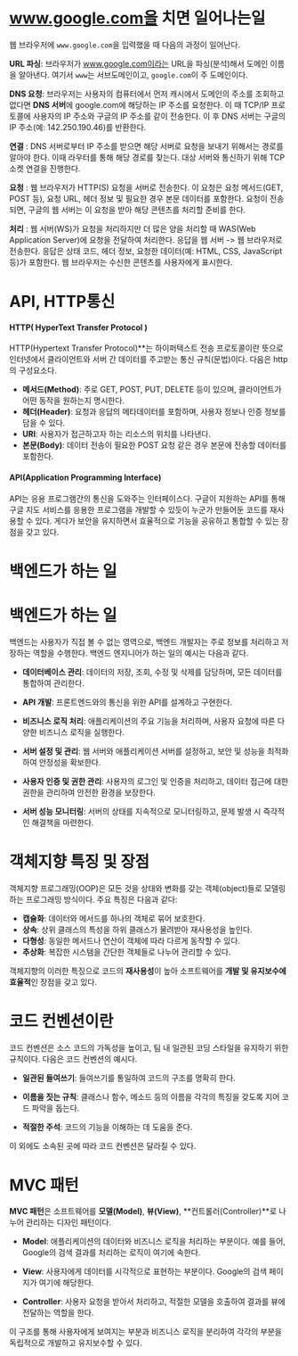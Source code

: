 ﻿# www.google.com을 치면 일어나는일

웹 브라우저에 `www.google.com`을 입력했을 때 다음의 과정이 일어난다. 

**URL 파싱**:  브라우저가 www.google.com이라는 URL을 파싱(분석)해서 도메인 이름을 알아낸다. 여기서 `www`는 서브도메인이고, `google.com`이 주 도메인이다.

**DNS 요청**:  브라우저는 사용자의 컴퓨터에서 먼저 캐시에서 도메인의 주소를 조회하고 없다면 **DNS 서버**에 google.com에 해당하는 IP 주소를 요청한다. 이 때 TCP/IP 프로토콜에 사용자의 IP 주소와 구글의 IP 주소를 같이 전송한다. 이 후 DNS 서버는 구글의 IP 주소(예: 142.250.190.46)를 반환한다. 

**연결** : DNS 서버로부터 IP 주소를 받으면 해당 서버로 요청을 보내기 위해서는 경로를 알아야 한다. 이때 라우터를 통해 해당 경로를 찾는다. 대상 서버와 통신하기 위해 TCP 소켓 연결을 진행한다.

**요청** : 웹 브라우저가 HTTP(S) 요청을 서버로 전송한다. 이 요청은 요청 메서드(GET, POST 등), 요청 URL, 헤더 정보 및 필요한 경우 본문 데이터를 포함한다. 요청이 전송되면, 구글의 웹 서버는 이 요청을 받아 해당 콘텐츠를 처리할 준비를 한다.

**처리** : 웹 서버(WS)가 요청을 처리하지만 더 많은 양을 처리할 때 WAS(Web Application Server)에 요청을 전달하여 처리한다. 응답을 웹 서버 -> 웹 브라우저로 전송한다. 응답은 상태 코드, 헤더 정보, 요청한 데이터(예: HTML, CSS, JavaScript 등)가 포함한다. 웹 브라우저는 수신한 콘텐츠를 사용자에게 표시한다.


#  API, HTTP통신



####  HTTP( HyperText Transfer Protocol )
HTTP(Hypertext Transfer Protocol)**는 하이퍼텍스트 전송 프로토콜이란 뜻으로 인터넷에서 클라이언트와 서버 간 데이터를 주고받는 통신 규칙(문법)이다. 다음은 http의 구성요소다. 

-   **메서드(Method)**: 주로 GET, POST, PUT, DELETE 등이 있으며, 클라이언트가 어떤 동작을 원하는지 명시한다.
-   **헤더(Header)**: 요청과 응답의 메타데이터를 포함하며, 사용자 정보나 인증 정보를 담을 수 있다.
-   **URI**: 사용자가 접근하고자 하는 리소스의 위치를 나타낸다.
-   **본문(Body)**: 데이터 전송이 필요한 POST 요청 같은 경우 본문에 전송할 데이터를 포함한다.

####  API(Application Programming Interface)

API는 응용 프로그램간의 통신을 도와주는 인터페이스다. 구글이 지원하는 API를 통해 구글 지도 서비스를 응용한 프로그램을 개발할 수 있듯이 누군가 만들어둔 코드를 재사용할 수 있다. 게다가 보안을 유지하면서 효율적으로 기능을 공유하고 통합할 수 있는 장점을 갖고 있다.


# 백엔드가 하는 일


# 백엔드가 하는 일

백엔드는 사용자가 직접 볼 수 없는 영역으로, 백엔드 개발자는 주로 정보를 처리하고 저장하는 역할을 수행한다. 백엔드 엔지니어가 하는 일의 예시는 다음과 같다.

-   **데이터베이스 관리**: 데이터의 저장, 조회, 수정 및 삭제를 담당하며, 모든 데이터를 통합하여 관리한다.
    
-   **API 개발**: 프론트엔드와의 통신을 위한 API를 설계하고 구현한다.
    
-   **비즈니스 로직 처리**: 애플리케이션의 주요 기능을 처리하며, 사용자 요청에 따른 다양한 비즈니스 로직을 실행한다.
    
-   **서버 설정 및 관리**: 웹 서버와 애플리케이션 서버를 설정하고, 보안 및 성능을 최적화하여 안정성을 확보한다.
    
-   **사용자 인증 및 권한 관리**: 사용자의 로그인 및 인증을 처리하고, 데이터 접근에 대한 권한을 관리하여 안전한 환경을 보장한다.
    
-   **서버 성능 모니터링**: 서버의 상태를 지속적으로 모니터링하고, 문제 발생 시 즉각적인 해결책을 마련한다.

# 객체지향 특징 및 장점
객체지향 프로그래밍(OOP)은 모든 것을 상태와 변화를 갖는 객체(object)들로 모델링하는 프로그래밍 방식이다. 주요 특징은 다음과 같다:

-   **캡슐화**: 데이터와 메서드를 하나의 객체로 묶어 보호한다.
-   **상속**: 상위 클래스의 특성을 하위 클래스가 물려받아 재사용성을 높인다.
-   **다형성**: 동일한 메서드나 연산이 객체에 따라 다르게 동작할 수 있다.
-   **추상화**: 복잡한 시스템을 간단한 객체들로 나누어 관리할 수 있다.

객체지향의 이러한 특징으로 코드의 **재사용성**이 높아 소프트웨어를 **개발 및 유지보수에 효율적**인 장점을 갖고 있다. 

# 코드 컨벤션이란

코드 컨벤션은 소스 코드의 가독성을 높이고, 팀 내 일관된 코딩 스타일을 유지하기 위한 규칙이다. 다음은 코드 컨벤션의 예시다. 

-   **일관된 들여쓰기**: 들여쓰기를 통일하여 코드의 구조를 명확히 한다.
-   **이름을 짓는 규칙**: 클래스나 함수, 메소드 등의 이름을 각각의 특징을 갖도록 지어 코드 파악을 돕는다.

-   **적절한 주석**: 코드의 기능을 이해하는 데 도움을 준다.

 이 외에도 소속된 곳에 따라 코드 컨벤션은 달라질 수 있다. 

# MVC 패턴

**MVC 패턴**은 소프트웨어를 **모델(Model)**, **뷰(View)**, **컨트롤러(Controller)**로 나누어 관리하는 디자인 패턴이다.

-   **Model**: 애플리케이션의 데이터와 비즈니스 로직을 처리하는 부분이다. 예를 들어, Google의 검색 결과를 처리하는 로직이 여기에 속한다.
-   **View**: 사용자에게 데이터를 시각적으로 표현하는 부분이다. Google의 검색 페이지가 여기에 해당한다.

-   **Controller**: 사용자 요청을 받아서 처리하고, 적절한 모델을 호출하여 결과를 뷰에 전달하는 역할을 한다.

이 구조를 통해 사용자에게 보여지는 부분과 비즈니스 로직을 분리하여 각각의 부분을 독립적으로 개발하고 유지보수할 수 있다.
